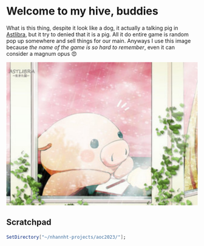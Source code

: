 # Welcome to my hive, buddies

What is this thing, despite it look like a dog, it actually a talking pig in [Astlibra](https://store.steampowered.com/app/1718570/ASTLIBRA_Revision/), but it try to denied that it is a pig. All it do entire game is random pop up somewhere and sell things for our main. Anyways I use this image because *the name of the game is so hard to remember*, even it can consider a magnum opus 😍

![1gxpntx6iixtw](img/1gxpntx6iixtw.png)

## Scratchpad

```mathematica
SetDirectory["~/nhannht-projects/aoc2023/"];
```
